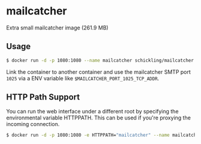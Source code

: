# mailcatcher

Extra small mailcatcher image (261.9 MB)

## Usage

```sh
$ docker run -d -p 1080:1080 --name mailcatcher schickling/mailcatcher
```

Link the container to another container and use the mailcatcher SMTP port `1025` via a ENV variable like `$MAILCATCHER_PORT_1025_TCP_ADDR`.

## HTTP Path Support
You can run the web interface under a different root by specifying the environmental variable HTTPPATH. This can be used if you're proxying the incoming connection. 

```sh
$ docker run -d -p 1080:1080 -e HTTPPATH="mailcatcher" --name mailcatcher schickling/mailcatcher
```
